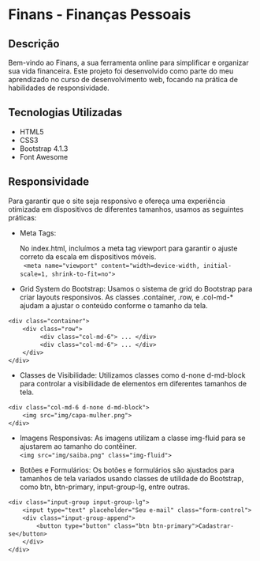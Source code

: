 # Finans - Finanças Pessoais

## Descrição
Bem-vindo ao Finans, a sua ferramenta online para simplificar e organizar sua vida financeira. Este projeto foi desenvolvido como parte do meu aprendizado no curso de desenvolvimento web, focando na prática de habilidades de responsividade.

## Tecnologias Utilizadas

+ HTML5
+ CSS3
+ Bootstrap 4.1.3
+ Font Awesome

## Responsividade
Para garantir que o site seja responsivo e ofereça uma experiência otimizada em dispositivos de diferentes tamanhos, usamos as seguintes práticas:
+ Meta Tags:

  No index.html, incluímos a meta tag viewport para garantir o ajuste correto da escala em dispositivos móveis.\
` <meta name="viewport" content="width=device-width, initial-scale=1, shrink-to-fit=no">`

+ Grid System do Bootstrap:
Usamos o sistema de grid do Bootstrap para criar layouts responsivos. As classes .container, .row, e .col-md-* ajudam a ajustar o conteúdo conforme o tamanho da tela.
```
<div class="container">
    <div class="row">
         <div class="col-md-6"> ... </div>
         <div class="col-md-6"> ... </div>
    </div>
</div>
````

+ Classes de Visibilidade:
Utilizamos classes como d-none d-md-block para controlar a visibilidade de elementos em diferentes tamanhos de tela.
```
<div class="col-md-6 d-none d-md-block">
    <img src="img/capa-mulher.png">
</div>
````

+ Imagens Responsivas:
As imagens utilizam a classe img-fluid para se ajustarem ao tamanho do contêiner.\
`<img src="img/saiba.png" class="img-fluid">`

+ Botões e Formulários:
Os botões e formulários são ajustados para tamanhos de tela variados usando classes de utilidade do Bootstrap, como btn, btn-primary, input-group-lg, entre outras.
````
<div class="input-group input-group-lg">
    <input type="text" placeholder="Seu e-mail" class="form-control">
    <div class="input-group-append">
        <button type="button" class="btn btn-primary">Cadastrar-se</button>
    </div>
</div>
````
